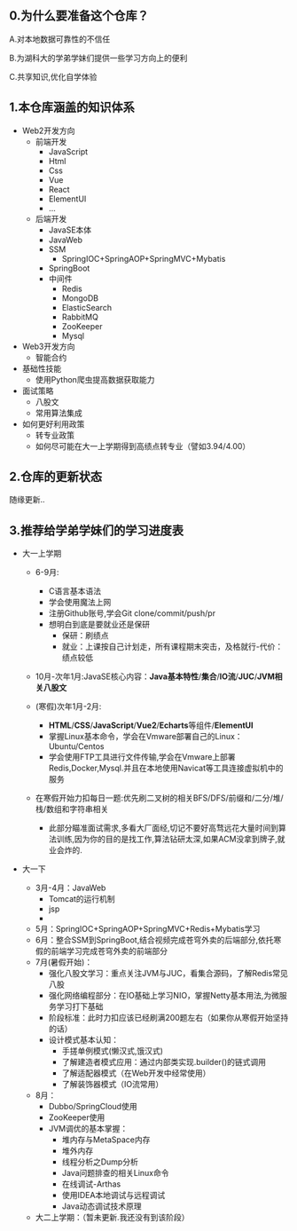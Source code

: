 ## 0.为什么要准备这个仓库？

A.对本地数据可靠性的不信任

B.为湖科大的学弟学妹们提供一些学习方向上的便利

C.共享知识,优化自学体验

## 1.本仓库涵盖的知识体系

- Web2开发方向
  - 前端开发
    - JavaScript
    - Html
    - Css
    - Vue
    - React
    - ElementUI
    - ...
  - 后端开发
    - JavaSE本体
    - JavaWeb
    - SSM
      - SpringIOC+SpringAOP+SpringMVC+Mybatis
    - SpringBoot
    - 中间件
      - Redis
      - MongoDB
      - ElasticSearch
      - RabbitMQ
      - ZooKeeper
      - Mysql
- Web3开发方向
  - 智能合约
- 基础性技能
  - 使用Python爬虫提高数据获取能力
- 面试策略
  - 八股文
  - 常用算法集成
- 如何更好利用政策
  - 转专业政策
  - 如何尽可能在大一上学期得到高绩点转专业（譬如3.94/4.00）

## 2.仓库的更新状态

随缘更新..

## 3.推荐给学弟学妹们的学习进度表

- 大一上学期

  - 6-9月:

    - C语言基本语法
    - 学会使用魔法上网
    - 注册Github账号,学会Git clone/commit/push/pr
    - 想明白到底是要就业还是保研
      - 保研：刷绩点
      - 就业：上课按自己计划走，所有课程期末突击，及格就行-代价：绩点较低

  - 10月-次年1月:JavaSE核心内容：**Java基本特性**/**集合**/**IO流**/**JUC**/**JVM相关八股文**

  - (寒假)次年1月-2月:

    - **HTML**/**CSS**/**JavaScript**/**Vue2**/**Echarts**等组件/**ElementUI**
    - 掌握Linux基本命令，学会在Vmware部署自己的Linux：Ubuntu/Centos
    - 学会使用FTP工具进行文件传输,学会在Vmware上部署Redis,Docker,Mysql.并且在本地使用Navicat等工具连接虚拟机中的服务

    

  - 在寒假开始力扣每日一题:优先刷二叉树的相关BFS/DFS/前缀和/二分/堆/栈/数组和字符串相关

    - 此部分瞄准面试需求,多看大厂面经,切记不要好高骛远花大量时间到算法训练,因为你的目的是找工作,算法钻研太深,如果ACM没拿到牌子,就业会炸的.

- 大一下

  - 3月-4月：JavaWeb
    - Tomcat的运行机制
    - jsp
    - 
  - 5月：SpringIOC+SpringAOP+SpringMVC+Redis+Mybatis学习
  - 6月：整合SSM到SpringBoot,结合视频完成苍穹外卖的后端部分,依托寒假的前端学习完成苍穹外卖的前端部分
  - 7月(暑假开始)：
    - 强化八股文学习：重点关注JVM与JUC，看集合源码，了解Redis常见八股
    - 强化网络编程部分：在IO基础上学习NIO，掌握Netty基本用法,为微服务学习打下基础
    - 阶段标准：此时力扣应该已经刷满200题左右（如果你从寒假开始坚持的话）
    - 设计模式基本认知：
      - 手搓单例模式(懒汉式,饿汉式)
      - 了解建造者模式应用：通过内部类实现.builder()的链式调用
      - 了解适配器模式（在Web开发中经常使用）
      - 了解装饰器模式（IO流常用）
  - 8月：
    - Dubbo/SpringCloud使用
    - ZooKeeper使用
    - JVM调优的基本掌握：
      - 堆内存与MetaSpace内存
      - 堆外内存
      - 线程分析之Dump分析
      - Java问题排查的相关Linux命令
      - 在线调试-Arthas
      - 使用IDEA本地调试与远程调试
      - Java动态调试技术原理
  - 大二上学期：（暂未更新.我还没有到该阶段）
